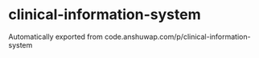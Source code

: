 # clinical-information-system
Automatically exported from code.anshuwap.com/p/clinical-information-system
